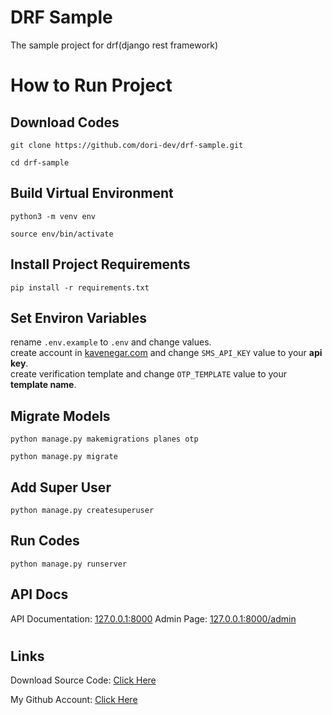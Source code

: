 # DRF Sample

The sample project for drf(django rest framework)

#

# How to Run Project

## Download Codes

```
git clone https://github.com/dori-dev/drf-sample.git
```

```
cd drf-sample
```

## Build Virtual Environment

```
python3 -m venv env
```

```
source env/bin/activate
```

## Install Project Requirements

```
pip install -r requirements.txt
```

## Set Environ Variables

rename `.env.example` to `.env` and change values.<br>
create account in [kavenegar.com](https://kavenegar.com/) and change `SMS_API_KEY` value to your **api key**.<br>
create verification template and change `OTP_TEMPLATE` value to your **template name**.

## Migrate Models

```
python manage.py makemigrations planes otp
```

```
python manage.py migrate
```

## Add Super User

```
python manage.py createsuperuser
```

## Run Codes

```
python manage.py runserver
```

## API Docs

API Documentation: [127.0.0.1:8000](http://127.0.0.1:8000/)
Admin Page: [127.0.0.1:8000/admin](http://127.0.0.1:8000/admin/)

#

## Links

Download Source Code: [Click Here](https://github.com/dori-dev/drf-sample/archive/refs/heads/master.zip)

My Github Account: [Click Here](https://github.com/dori-dev/)
